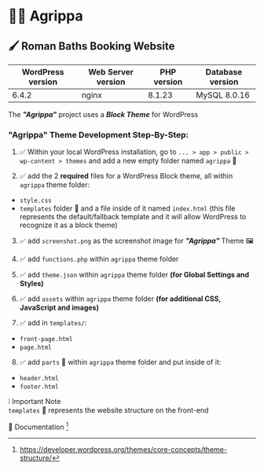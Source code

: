 # :sauna_man: Agrippa 

## :paintbrush: Roman Baths Booking Website 

| WordPress version | Web Server version | PHP version | Database version |
| ---               | ---                | ---         | ---              |
| 6.4.2             | nginx              | 8.1.23      | MySQL 8.0.16     |

The ***"Agrippa"*** project uses a ***Block Theme*** for WordPress

### "Agrippa" Theme Development Step-By-Step:

1. :white_check_mark: Within your local WordPress installation, go to `... > app > public > wp-content > themes` and add a new empty folder named `agrippa` :open_file_folder:

2. :white_check_mark: add the 2 **required** files for a WordPress Block theme, all within `agrippa` theme folder: 
- `style.css` 
- `templates` folder :open_file_folder: and a file inside of it named `index.html` (this file represents the default/fallback template and it will allow WordPress to recognize it as a block theme)  

3. :white_check_mark: add `screenshot.png` as the screenshot image for ***"Agrippa"*** Theme :framed_picture:

4. :white_check_mark: add `functions.php` within `agrippa` theme folder

5. :white_check_mark: add `theme.json` within `agrippa` theme folder **(for Global Settings and Styles)**

6. :white_check_mark: add `assets` within `agrippa` theme folder **(for additional CSS, JavaScript and images)**

7. :white_check_mark: add in `templates/`:

- `front-page.html`  
- `page.html` 

8. ✅ add `parts` 📂 within `agrippa` theme folder and put inside of it:

- `header.html`
- `footer.html`














:grey_exclamation: Important Note </br>
`templates` 📂 represents the website structure on the front-end

📓 Documentation [^1]
[^1]: https://developer.wordpress.org/themes/core-concepts/theme-structure/




